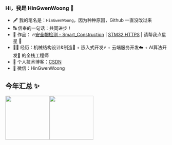 ### Hi，我是 HinGwenWoong 👋

- 🖋️ 我的笔名是：`HinGwenWoong`，因为种种原因，Github 一直没改过来
- 🔠 信奉的一句话：共同进步！
- 👷 作品： 🔥[安全帽检测 - Smart_Construction](https://github.com/PeterH0323/Smart_Construction) | [STM32 HTTPS](https://github.com/PeterH0323/STM32_HTTPs_WolfSSL) | 请帮我点星星 🌟
- 👨‍💻 经历：机械结构设计&制造🤖 + 嵌入式开发⚡ + 云端服务开发☁️ + AI算法开发🎯 的全栈工程师
- 📓 个人技术博客：[CSDN](https://blog.csdn.net/hxj0323)
- 💬 微信：HinGwenWoong

## 今年汇总 ✨

<img align="" height="137px" src="https://github-readme-stats.vercel.app/api?username=peterh0323&hide_title=true&hide_border=true&show_icons=true&include_all_commits=true&line_height=21&bg_color=0,EC6C6C,FFD479,FFFC79,73FA79&theme=graywhite&locale=cn" /><img align="" height="137px" src="https://github-readme-stats.vercel.app/api/top-langs/?username=peterh0323&hide_title=true&hide_border=true&layout=compact&bg_color=0,73FA79,73FDFF,D783FF&theme=graywhite&locale=cn" />


<!--
**PeterH0323/PeterH0323** is a ✨ _special_ ✨ repository because its `README.md` (this file) appears on your GitHub profile.

Here are some ideas to get you started:

- 🔭 I’m currently working on ...
- 🌱 I’m currently learning ...
- 👯 I’m looking to collaborate on ...
- 🤔 I’m looking for help with ...
- 💬 Ask me about ...
- 📫 How to reach me: ...
- 😄 Pronouns: ...
- ⚡ Fun fact: ...
-->
